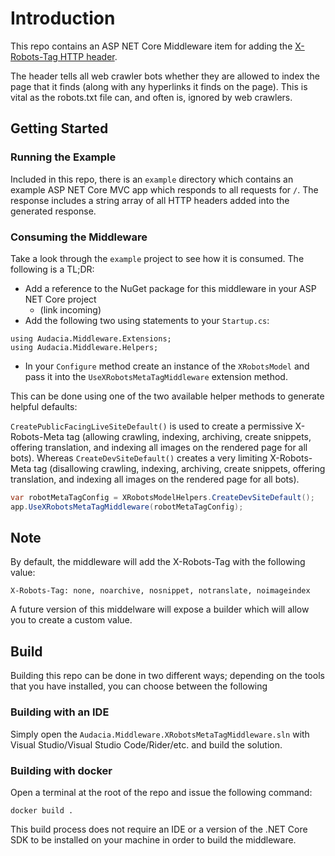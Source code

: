 # Introduction 

This repo contains an ASP NET Core Middleware item for adding the [X-Robots-Tag HTTP header](https://developers.google.com/search/reference/robots_meta_tag).

The header tells all web crawler bots whether they are allowed to index the page that it finds (along with any hyperlinks it finds on the page). This is vital as the robots.txt file can, and often is, ignored by web crawlers.

## Getting Started

### Running the Example

Included in this repo, there is an `example` directory which contains an example ASP NET Core MVC app which responds to all requests for `/`. The response includes a string array of all HTTP headers added into the generated response.

### Consuming the Middleware

Take a look through the `example` project to see how it is consumed. The following is a TL;DR:

- Add a reference to the NuGet package for this middleware in your ASP NET Core project
   - (link incoming)
- Add the following two using statements to your `Startup.cs`:
``` charp
using Audacia.Middleware.Extensions;
using Audacia.Middleware.Helpers;
```
- In your `Configure` method create an instance of the `XRobotsModel` and pass it into the `UseXRobotsMetaTagMiddleware` extension method.

This can be done using one of the two available helper methods to generate helpful defaults:

`CreatePublicFacingLiveSiteDefault()` is used to create a permissive X-Robots-Meta tag (allowing crawling, indexing, archiving, create snippets, offering translation, and indexing all images on the rendered page for all bots). Whereas `CreateDevSiteDefault()` creates a very limiting X-Robots-Meta tag (disallowing crawling, indexing, archiving, create snippets, offering translation, and indexing all images on the rendered page for all bots).

``` csharp
var robotMetaTagConfig = XRobotsModelHelpers.CreateDevSiteDefault();
app.UseXRobotsMetaTagMiddleware(robotMetaTagConfig);
```

## Note

By default, the middleware will add the X-Robots-Tag with the following value:

``` shell
X-Robots-Tag: none, noarchive, nosnippet, notranslate, noimageindex
```

A future version of this middelware will expose a builder which will allow you to create a custom value.

## Build

Building this repo can be done in two different ways; depending on the tools that you have installed, you can choose between the following

### Building with an IDE

Simply open the `Audacia.Middleware.XRobotsMetaTagMiddleware.sln` with Visual Studio/Visual Studio Code/Rider/etc. and build the solution.

### Building with docker

Open a terminal at the root of the repo and issue the following command:

``` shell
docker build .
```

This build process does not require an IDE or a version of the .NET Core SDK to be installed on your machine in order to build the middleware.